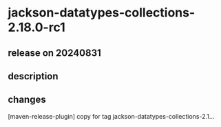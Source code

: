 # jackson-datatypes-collections-2.18.0-rc1

## release on 20240831
## description
## changes
[maven-release-plugin] copy for tag jackson-datatypes-collections-2.1…

